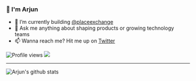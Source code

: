### 👋 I'm Arjun

- 🔭 I’m currently building [@placeexchange](https://github.com/placeexchange)
- 💬 Ask me anything about shaping products or growing technology teams
- 📫 Wanna reach me? Hit me up on [Twitter](https://twitter.com/raoarjun)

![Profile views](https://gpvc.arturio.dev/arjunrao87)  <img src="https://img.shields.io/github/followers/arjunrao87?label=Follow" style=" float:left, margin-right:10px" />

---

![Arjun's github stats](https://github-readme-stats.vercel.app/api?username=arjunrao87&show_icons=true&title_color=fff&icon_color=79ff97&text_color=9f9f9f&bg_color=151515)
